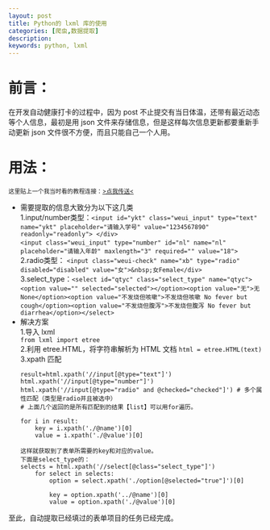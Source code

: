```yaml
---
layout: post
title: Python的 lxml 库的使用
categories: [爬虫,数据提取]
description: 
keywords: python, lxml
---
```


# 前言：
在开发自动健康打卡的过程中，因为 post 不止提交有当日体温，还带有最近动态等个人信息，最初是用 json 文件来存储信息，但是这样每次信息更新都要重新手动更新 json 文件很不方便，而且只能自己一个人用。

# 用法：
<small>这里贴上一个我当时看的教程连接：[>点我传送<](https://www.w3school.com.cn/xml/index.asp)</small>
+ 需要提取的信息大致分为以下这几类  
 1.input/number类型：`<input id="ykt" class="weui_input" type="text" name="ykt" placeholder="请输入学号" value="1234567890" readonly="readonly"> </div>`   
  `<input class="weui_input" type="number" id="nl" name="nl" placeholder="请输入年龄" maxlength="3" required="" value="18">`   
  2.radio类型： `<input class="weui-check" name="xb" type="radio" disabled="disabled" value="女">&nbsp;女Female</div>`  
  3.select_type：`<select id="qtyc" class="select_type" name="qtyc"><option value="" selected="selected"></option><option value="无">无 None</option><option value="不发烧但咳嗽">不发烧但咳嗽 No fever but cough</option><option value="不发烧但腹泻">不发烧但腹泻 No fever but diarrhea</option></select>`  
 + 解决方案  
   1.导入 lxml  
   `from lxml import etree`  
   2.利用 etree.HTML，将字符串解析为 HTML 文档
   `html = etree.HTML(text)`  
   3.xpath 匹配  
    ```
    result=html.xpath('//input[@type="text"]')
    html.xpath('//input[@type="number"]')
    html.xpath('//input[@type="radio" and @checked="checked"]') # 多个属性匹配（类型是radio并且被选中）
    # 上面几个返回的是所有匹配到的结果【list】可以用for遍历。
   
    for i in result:
        key = i.xpath('./@name')[0]
        value = i.xpath('./@value')[0]
   
    这样就获取到了表单所需要的key和对应的value。
    下面是select_type的：
    selects = html.xpath('//select[@class="select_type"]')
        for select in selects:
            option = select.xpath('./option[@selected="true"]')[0]
   
            key = option.xpath('../@name')[0]
            value = option.xpath('./@value')[0]
    ```

至此，自动提取已经填过的表单项目的任务已经完成。
